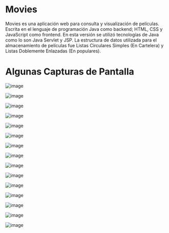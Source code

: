 # Movies 
Movies es una aplicación web para consulta y visualización de películas. Escrita en el lenguaje de programación Java como backend; HTML, CSS y JavaScript como frontend.
En esta versión se utilizó tecnologías de Java como lo son Java Servlet y JSP. La estructura de datos utilizada para el almacenamiento de películas fue Listas Circulares Simples (En Cartelera) y Listas Doblemente Enlazadas (En populares).

# Algunas Capturas de Pantalla

![image](https://user-images.githubusercontent.com/89631773/160489982-0ee5c01d-77d6-4708-b41c-0bb9c6dce263.png)

![image](https://user-images.githubusercontent.com/89631773/160489311-498974db-8311-4e22-9666-a34697eaa84f.png)

![image](https://user-images.githubusercontent.com/89631773/160489197-5f9c55da-638f-45cf-95bb-ce5e23350fe7.png)

![image](https://user-images.githubusercontent.com/89631773/160489216-1545997a-55e1-4942-98b6-cc397158640b.png)

![image](https://user-images.githubusercontent.com/89631773/160489234-3d014d2a-e356-49fe-944e-d4679d3edd93.png)

![image](https://user-images.githubusercontent.com/89631773/160489255-0b0dd8ea-e5af-449d-af90-acd2de2bcf66.png)

![image](https://user-images.githubusercontent.com/89631773/160489264-d5e633dc-b97c-49d5-ad54-ec13e32d0176.png)

![image](https://user-images.githubusercontent.com/89631773/160490076-c1308454-2c5d-4dce-8e05-a7157e679743.png)

![image](https://user-images.githubusercontent.com/89631773/160489365-71ad3e8e-6d69-4f92-9830-a03a065ec9d3.png)

![image](https://user-images.githubusercontent.com/89631773/160489380-7ac6c314-8d7f-4328-a243-1ee9d299bf7a.png)

![image](https://user-images.githubusercontent.com/89631773/160489398-70eb037b-0a49-453a-b963-7343744dc502.png)

![image](https://user-images.githubusercontent.com/89631773/160489544-ac1bab4b-6f4c-4b39-a895-65f8997efb99.png)

![image](https://user-images.githubusercontent.com/89631773/160489427-543b3479-4641-45e8-a0f4-3e34032b1582.png)

![image](https://user-images.githubusercontent.com/89631773/160489450-25d6bf34-8acc-45fe-a8d6-0db236b88dd1.png)

![image](https://user-images.githubusercontent.com/89631773/160489470-340e3a79-1ff7-4831-a696-3de821cf6697.png)



